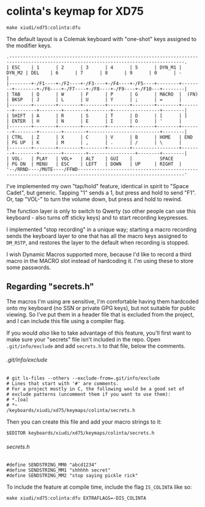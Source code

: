 # colinta's keymap for XD75

```
make xiudi/xd75:colinta:dfu
```

The default layout is a Colemak keyboard with "one-shot" keys assigned to the modifier keys.

    .--------------------------------------------------------------------------------------------------------------------------------------.
    | ESC    | 1      | 2      | 3      | 4      | 5      | DYN_M1 | DYN_M2 | DEL    | 6      | 7      | 8      | 9      | 0      | -      |
    |--------+-/F1----+-/F2----+-/F3----+-/F4----+-/F5----+--------+--------+--------+-/F6----+-/F7----+-/F8----+-/F9----+-/F10---+--------|
    | TAB    | Q      | W      | F      | P      | G      | MACRO  |  (FN)  | BKSP   | J      | L      | U      | Y      | ;      | =      |
    |--------+--------+--------+--------+--------+--------+--------+--------+--------+--------+--------+--------+-----------------+--------|
    | SHIFT  | A      | R      | S      | T      | D      | [      | ]      | ENTER  | H      | N      | E      | I      | O      | '      |
    |--------+--------+--------+--------+--------+--------+--------+--------+--------+--------+--------+--------------------------+--------|
    | CTRL   | Z      | X      | C      | V      | B      | HOME   | END    | PG UP  | K      | M      | ,      | .      | /      | \      |
    |--------+--------+--------+--------+--------+-----------------+--------+--------+--------+--------+-----------------+--------+--------|
    | VOL-   | PLAY   | VOL+   | ALT    | GUI    |          SPACE           | PG DN  | MENU   | ESC    | LEFT   | DOWN   | UP     | RIGHT  |
    '--/RRND----/MUTE----/FFWD-------------------------------------------------------------------------------------------------------------'


I've implemented my own "tap/hold" feature, identical in spirit to "Space Cadet", but generic.  Tapping "1" sends a 1, but press and hold to send "F1".  Or, tap "VOL-" to turn the volume down, but press and hold to rewind.

The function layer is only to switch to Qwerty (so other people can use this keyboard - also turns off sticky keys) and to start recording keypresses.

I implemented "stop recording" in a unique way; starting a macro recording sends the keyboard layer to one that has all the macro keys assigned to `DM_RSTP`, and restores the layer to the default when recording is stopped.

I wish Dynamic Macros supported more, because I'd like to record a third macro in the MACRO slot instead of hardcoding it.  I'm using these to store some passwords.

## Regarding "secrets.h"

The macros I'm using are sensitive, I'm comfortable having them hardcoded onto my keyboard (no SSN or private GPG keys), but not suitable for public viewing.  So I've put them in a header file that is excluded from the project, and I can include this file using a compiler flag.

If you would *also* like to take advantage of this feature, you'll first want to make sure your "secrets" file isn't included in the repo.  Open `.git/info/exclude` and add `secrets.h` to that file, below the comments.

###### .git/info/exclude
```
# git ls-files --others --exclude-from=.git/info/exclude
# Lines that start with '#' are comments.
# For a project mostly in C, the following would be a good set of
# exclude patterns (uncomment them if you want to use them):
# *.[oa]
# *~
/keyboards/xiudi/xd75/keymaps/colinta/secrets.h
```

Then you can create this file and add your macro strings to it:

```
$EDITOR keyboards/xiudi/xd75/keymaps/colinta/secrets.h
```

###### secrets.h
```
#define SENDSTRING_MM0 "abcd1234"
#define SENDSTRING_MM1 "shhhhh secret"
#define SENDSTRING_MM2 "stop saying pickle rick"
```

To include the feature at compile time, include the flag `IS_COLINTA` like so:

```
make xiudi/xd75:colinta:dfu EXTRAFLAGS=-DIS_COLINTA
```
